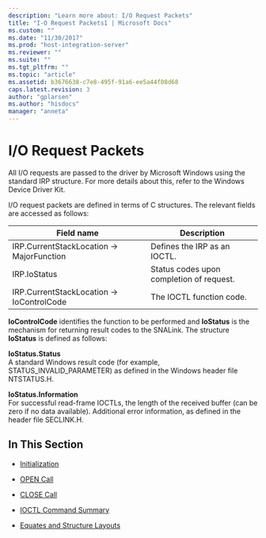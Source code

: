 ```yaml
---
description: "Learn more about: I/O Request Packets"
title: "I-O Request Packets1 | Microsoft Docs"
ms.custom: ""
ms.date: "11/30/2017"
ms.prod: "host-integration-server"
ms.reviewer: ""
ms.suite: ""
ms.tgt_pltfrm: ""
ms.topic: "article"
ms.assetid: b3676638-c7e8-495f-91a6-ee5a44f08d68
caps.latest.revision: 3
author: "gplarsen"
ms.author: "hisdocs"
manager: "anneta"
---
```

# I/O Request Packets
All I/O requests are passed to the driver by Microsoft Windows using the standard IRP structure. For more details about this, refer to the Windows Device Driver Kit.  
  
 I/O request packets are defined in terms of C structures. The relevant fields are accessed as follows:  
  
|Field name|Description|  
|----------------|-----------------|  
|IRP.CurrentStackLocation -> MajorFunction|Defines the IRP as an IOCTL.|  
|IRP.IoStatus|Status codes upon completion of request.|  
|IRP.CurrentStackLocation -> IoControlCode|The IOCTL function code.|  
  
 **IoControlCode** identifies the function to be performed and **IoStatus** is the mechanism for returning result codes to the SNALink. The structure **IoStatus** is defined as follows:  
  
 **IoStatus.Status**  
 A standard Windows result code (for example, STATUS_INVALID_PARAMETER) as defined in the Windows header file NTSTATUS.H.  
  
 **IoStatus.Information**  
 For successful read-frame IOCTLs, the length of the received buffer (can be zero if no data available). Additional error information, as defined in the header file SECLINK.H.  
  
## In This Section  
  
-   [Initialization](../core/initialization-i-o-request-packets-1.md)  
  
-   [OPEN Call](../core/open-call2.md)  
  
-   [CLOSE Call](../core/close-call2.md)  
  
-   [IOCTL Command Summary](../core/ioctl-command-summary2.md)  
  
-   [Equates and Structure Layouts](../core/equates-and-structure-layouts2.md)
